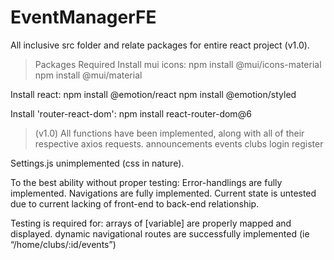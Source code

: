 # EventManagerFE
All inclusive src folder and relate packages for entire react project (v1.0).

>Packages Required
Install mui icons:
npm install @mui/icons-material
npm install @mui/material

Install react:
npm install @emotion/react
npm install @emotion/styled

Install 'router-react-dom':
npm install react-router-dom@6

>(v1.0)
All functions have been implemented, along with all of their respective axios requests.
announcements
events
clubs
login
register

Settings.js unimplemented (css in nature).

To the best ability without proper testing:
Error-handlings are fully implemented.
Navigations are  fully implemented.
Current state is untested due to current lacking of front-end to back-end relationship.

Testing is required for:
arrays of [variable] are properly mapped and displayed.
dynamic navigational routes are successfully implemented (ie “/home/clubs/:id/events”)
